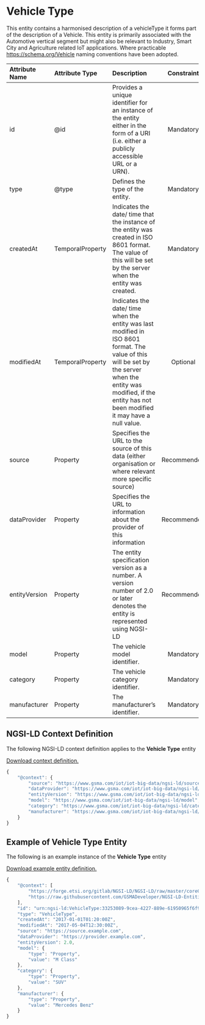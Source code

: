 # Vehicle Type
This entity contains a harmonised description of a vehicleType it forms part of the description of a Vehicle. This entity is primarily associated with the Automotive vertical segment but might also be relevant to Industry, Smart City and Agriculture related IoT applications. Where practicable https://schema.org/Vehicle naming conventions have been adopted.

| Attribute Name | Attribute Type | Description | Constraint |
|:--- |:--- |:--- |:---:|
| id | @id | Provides a unique identifier for an instance of the entity either in the form of a URI (i.e. either a publicly accessible URL or a URN). | Mandatory |
| type | @type | Defines the type of the entity. | Mandatory |
| createdAt | TemporalProperty | Indicates the date/ time that the instance of the entity was created in ISO 8601 format. The value of this will be set by the server when the entity was created. | Mandatory |
| modifiedAt | TemporalProperty | Indicates the date/ time when the entity was last modified in ISO 8601 format. The value of this will be set by the server when the entity was modified, if the entity has not been modified it may have a null value. | Optional |
| source | Property | Specifies the URL to the source of this data (either organisation or where relevant more specific source) | Recommended |
| dataProvider | Property | Specifies the URL to information about the provider of this information | Recommended |
| entityVersion | Property | The entity specification version as a number. A version number of 2.0 or later denotes the entity is represented using NGSI-LD | Recommended |
| model | Property | The vehicle model identifier. | Mandatory |
| category | Property | The vehicle category identifier. | Mandatory |
| manufacturer | Property | The manufacturer’s identifier. | Mandatory |

## NGSI-LD Context Definition
The following NGSI-LD context definition applies to the **Vehicle Type** entity

[Download context definition.](../examples/Vehicle-Type-context.jsonld)

```JavaScript
{
    "@context": {
        "source": "https://www.gsma.com/iot/iot-big-data/ngsi-ld/source",
        "dataProvider": "https://www.gsma.com/iot/iot-big-data/ngsi-ld/dataprovider",
        "entityVersion": "https://www.gsma.com/iot/iot-big-data/ngsi-ld/entityversion",
        "model": "https://www.gsma.com/iot/iot-big-data/ngsi-ld/model",
        "category": "https://www.gsma.com/iot/iot-big-data/ngsi-ld/category",
        "manufacturer": "https://www.gsma.com/iot/iot-big-data/ngsi-ld/manufacturer"
    }
}
```
## Example of Vehicle Type Entity
The following is an example instance of the **Vehicle Type** entity

[Download example entity definition.](../examples/Vehicle-Type.jsonld)

```JavaScript
{
    "@context": [
        "https://forge.etsi.org/gitlab/NGSI-LD/NGSI-LD/raw/master/coreContext/ngsi-ld-core-context.json",
        "https://raw.githubusercontent.com/GSMADeveloper/NGSI-LD-Entities/master/examples/Vehicle-Type-context.jsonld"
    ],
    "id": "urn:ngsi-ld:VehicleType:33253089-9cea-4227-889e-61950965f6f9",
    "type": "VehicleType",
    "createdAt": "2017-01-01T01:20:00Z",
    "modifiedAt": "2017-05-04T12:30:00Z",
    "source": "https://source.example.com",
    "dataProvider": "https://provider.example.com",
    "entityVersion": 2.0,
    "model": {
        "type": "Property",
        "value": "M Class"
    },
    "category": {
        "type": "Property",
        "value": "SUV"
    },
    "manufacturer": {
        "type": "Property",
        "value": "Mercedes Benz"
    }
}
```
